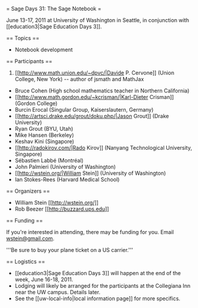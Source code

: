 = Sage Days 31: The Sage Notebook =

June 13-17, 2011 at University of Washington in Seattle, in conjunction with [[education3|Sage Education Days 3]].

== Topics ==

 * Notebook development

== Participants ==

 1. [[http://www.math.union.edu/~dpvc/|Davide P. Cervone]] (Union College, New York) -- author of jsmath and MathJax
 * Bruce Cohen (High school mathematics teacher in Northern California)
 * [[http://www.math.gordon.edu/~kcrisman/|Karl-Dieter Crisman]] (Gordon College)
 * Burcin Erocal (Singular Group, Kaiserslautern, Germany)
 * [[http://artsci.drake.edu/grout/doku.php/|Jason Grout]] (Drake University)
 * Ryan Grout (BYU, Utah)
 * Mike Hansen (Berkeley)
 * Keshav Kini (Singapore)
 * [[http://radokirov.com/|Rado Kirov]] (Nanyang Technological University, Singapore)
 * Sébastien Labbé (Montréal)
 * John Palmieri (University of Washington)
 * [[http://wstein.org/|William Stein]] (University of Washington)
 * Ian Stokes-Rees (Harvard Medical School)

== Organizers ==

 * William Stein [[http://wstein.org/]]
 * Rob Beezer [[http://buzzard.ups.edu]]

== Funding ==

 If you're interested in attending, there may be funding for you.   Email wstein@gmail.com. 

 '''Be sure to buy your plane ticket on a US carrier.'''

== Logistics ==

 * [[education3|Sage Education Days 3]] will happen at the end of the week, June 16-18, 2011.
 * Lodging will likely be arranged for the participants at the Collegiana Inn near the UW campus.  Details later.
 * See the [[uw-local-info|local information page]] for more specifics.
